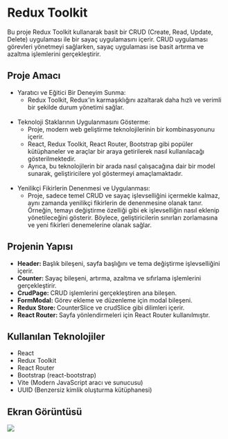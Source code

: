 <h1>Redux Toolkit </h1>

Bu proje Redux Toolkit kullanarak basit bir CRUD (Create, Read, Update, Delete) uygulaması ile bir sayaç uygulamasını içerir. CRUD uygulaması görevleri yönetmeyi sağlarken, sayaç uygulaması ise basit artırma ve azaltma işlemlerini gerçekleştirir. 


<h2> Proje Amacı </h2>

<ul>




<li> Yaratıcı ve Eğitici Bir Deneyim Sunma:
<ul>
<li>Redux Toolkit, Redux'in karmaşıklığını azaltarak daha hızlı ve verimli bir şekilde durum yönetimi sağlar.</li>
</ul>
</li>
<br>


<li> Teknoloji Staklarının Uygulanmasını Gösterme:
<ul>
<li>Proje, modern web geliştirme teknolojilerinin bir kombinasyonunu içerir.</li>
<li>React, Redux Toolkit, React Router, Bootstrap gibi popüler kütüphaneler ve araçlar bir araya getirilerek nasıl kullanılacağı gösterilmektedir.</li>
<li> Ayrıca, bu teknolojilerin bir arada nasıl çalışacağına dair bir model sunarak, geliştiricilere yol göstermeyi amaçlamaktadır.</li>
</ul>
</li>
<br>

<li>Yenilikçi Fikirlerin Denenmesi ve Uygulanması:
<ul>
<li>Proje, sadece temel CRUD ve sayaç işlevselliğini içermekle kalmaz, aynı zamanda yenilikçi fikirlerin de denenmesine olanak tanır. Örneğin, temayı değiştirme özelliği gibi ek işlevselliğin nasıl eklenip yönetileceğini gösterir. Böylece, geliştiricilerin sınırları zorlamasına ve yeni fikirleri denemelerine olanak sağlar.</li>

</ul>
</li>
</ul>











<h2> Projenin Yapısı </h2>
<ul>
<li><b>Header: </b>Başlık bileşeni, sayfa başlığını ve tema değiştirme işlevselliğini içerir.</li>
<li><b>Counter: </b>Sayaç bileşeni, artırma, azaltma ve sıfırlama işlemlerini gerçekleştirir.</li>
<li><b>CrudPage: </b>CRUD işlemlerini gerçekleştiren ana bileşen.</li>
<li><b>FormModal: </b>Görev ekleme ve düzenleme için modal bileşeni.</li>
<li><b>Redux Store: </b>CounterSlice ve crudSlice gibi dilimleri içerir. </li>
<li><b>React Router: </b>Sayfa yönlendirmeleri için React Router kullanılmıştır.</li>
</ul>


<h2> Kullanılan Teknolojiler </h2>

<ul>
<li>React</li>
<li>Redux Toolkit</li>
<li>React Router</li>
<li>Bootstrap (react-bootstrap)</li>
<li>Vite (Modern JavaScript aracı ve sunucusu)</li>
<li>UUID (Benzersiz kimlik oluşturma kütüphanesi)</li>
</ul>


<h2>Ekran Görüntüsü</h2>

![](./public/reduxGıf.gif)